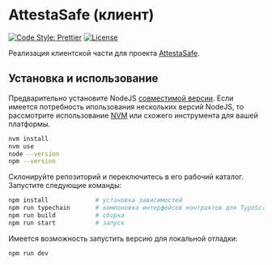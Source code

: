  # AttestaSafe (клиент)

[![Code Style: Prettier](https://img.shields.io/badge/code_style-prettier-ff69b4.svg)](https://github.com/prettier/prettier)
[![License](https://img.shields.io/badge/License-Apache%202.0-blue.svg)](LICENSE)

Реализация клиентской части для проекта [AttestaSafe](https://github.com/OxideDall/attesta-safe).

## Установка и использование

Предварительно установите NodeJS [совместимой версии](/.nvmrc). Если имеется потребность ипользования нескольких версий NodeJS, то рассмотрите использование [NVM](https://github.com/nvm-sh/nvm) или схожего инструмента для вашей платформы.

```bash
nvm install
nvm use
node --version
npm --version
```

Склонируйте репозиторий и переключитесь в его рабочий каталог. Запустите следующие команды:

```bash
npm install             # установка зависимостей
npm run typechain       # компоновка интерфейсов контрактов для TypeScript
npm run build           # сборка
npm run start           # запуск
```

Имеется возможность запустить версию для локальной отладки:

```bash
npm run dev
```
